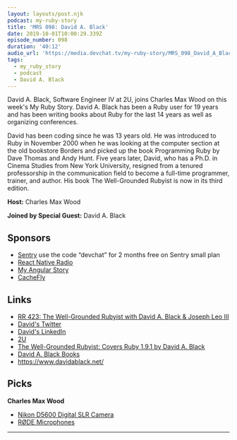 ```yaml
---
layout: layouts/post.njk
podcast: my-ruby-story
title: 'MRS 098: David A. Black'
date: 2019-10-01T10:00:29.339Z
episode_number: 098
duration: '40:12'
audio_url: 'https://media.devchat.tv/my-ruby-story/MRS_098_David_A_Black.mp3'
tags:
  - my_ruby_story
  - podcast
  - David A. Black
---
```

David A. Black, Software Engineer IV at 2U, joins Charles Max Wood on this week's My Ruby Story. David A. Black has been a Ruby user for 19 years and has been writing books about Ruby for the last 14 years as well as  organizing conferences.

David has been coding since he was 13 years old. He was introduced to Ruby in November 2000 when he was looking at the computer section at the old bookstore Borders and picked up the book Programming Ruby by Dave Thomas and Andy Hunt. Five years later, David, who has a Ph.D. in Cinema Studies from New York University, resigned from a tenured professorship in the communication field to become a full-time programmer, trainer, and author. His book The Well-Grounded Rubyist is now in its third edition.

**Host:** Charles Max Wood

**Joined by Special Guest:** David A. Black

## Sponsors

* [Sentry](https://sentry.io/) use the code “devchat” for 2 months free on Sentry small plan
* [React Native Radio](https://devchat.tv/react-native-radio/)
* [My Angular Story ](https://devchat.tv/my-angular-story/)
* [CacheFly](https://www.cachefly.com/)

## Links

* [RR 423: The Well-Grounded Rubyist with David A. Black & Joseph Leo III](https://devchat.tv/ruby-rogues/rr-423-the-well-grounded-rubyist-with-david-a-black-joseph-leo-iii/)
* [David's Twitter](https://twitter.com/david_a_black)
* [David's LinkedIn](https://www.linkedin.com/in/dablack/)
* [2U](https://2u.com/)
* [The Well-Grounded Rubyist: Covers Ruby 1.9.1 by David A. Black](https://www.amazon.com/Well-Grounded-Rubyist-David-Black/dp/1617295213/ref=dp_ob_image_bk)
* [David A. Black Books](https://www.amazon.com/David-A.-Black/e/B001K7RPQO%3Fref=dbs_a_mng_rwt_scns_share)
* <https://www.davidablack.net/>

## Picks

**Charles Max Wood**

* [Nikon D5600 Digital SLR Camera](https://www.nikonusa.com/en/nikon-products/product/dslr-cameras/d5600.html)
* [RØDE Microphones](https://www.rode.com/microphones/reporter)

- - -
